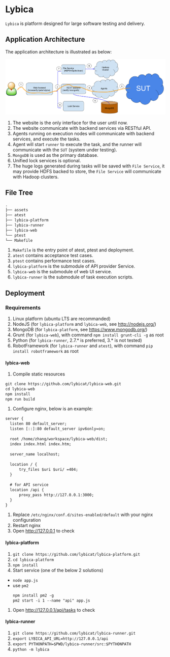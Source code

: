 # Lybica

`Lybica` is platform designed for large software testing and delivery.

## Application Architecture

The application architecture is illustrated as below:

![architecture](assets/lybica_app_structure.png)

1. The website is the only interface for the user until now.
1. The website communicate with backend services via RESTful API.
1. Agents running on execution nodes will communicate with backend services, and execute the tasks.
1. Agent will start `runner` to execute the task, and the runner will communicate with the `SUT` (system under testing).
1. `MongoDB` is used as the primary database.
1. Unified lock services is optional.
1. The huge logs generated during tasks will be saved with `File Service`, it may provide HDFS backed to store, the `File Service` will communicate with Hadoop clusters.

## File Tree

```
.
├── assets
├── atest
├── lybica-platform
├── lybica-runner
├── lybica-web
└── ptest
└── Makefile
```

1. `Makefile` is the entry point of atest, ptest and deployment.
1. `atest` contains acceptance test cases.
1. `ptest` contains performance test cases.
1. `lybica-platform` is the submodule of API provider Service.
1. `lybica-web` is the submodule of web UI service.
1. `lybica-runner` is the submodule of task execution scripts.

## Deployment

### Requirements

1. Linux platform (ubuntu LTS are recommanded)
1. NodeJS (for `lybica-platform` and `lybica-web`, see http://nodejs.org/)
1. MongoDB (for `lybica-platform`, see https://www.mongodb.org/)
1. Grunt (for `lybica-web`), with command `npm install grunt-cli -g` as root
1. Python (for `lybica-runner`, 2.7.* is preferred, 3.* is not tested)
1. RobotFramework (for `lybica-runner` and `atest`), with command `pip install robotframework` as root

#### lybica-web

1. Compile static resources
  ```
  git clone https://github.com/lybicat/lybica-web.git
  cd lybica-web
  npm install
  npm run build
  ```
1. Configure nginx, below is an example:
  ```
  server {
  	listen 80 default_server;
  	listen [::]:80 default_server ipv6only=on;

  	root /home/zhang/workspace/lybica-web/dist;
  	index index.html index.htm;

  	server_name localhost;

  	location / {
  		try_files $uri $uri/ =404;
  	}

    # for API service
  	location /api {
  		proxy_pass http://127.0.0.1:3000;    
  	}
  }
  ```
1. Replace `/etc/nginx/conf.d/sites-enabled/default` with your nginx configuration
1. Restart nginx
1. Open http://127.0.0.1 to check

#### lybica-platform

1. `git clone https://github.com/lybicat/lybica-platform.git`
1. `cd lybica-platform`
1. `npm install`
1. Start service (one of the below 2 solutions)
  * `node app.js`
  * use `pm2`
    ```
    npm install pm2 -g
    pm2 start -i 1 --name "api" app.js
    ```
1. Open http://127.0.0.1/api/tasks to check

#### lybica-runner

1. `git clone https://github.com/lybicat/lybica-runner.git`
1. `export LYBICA_API_URL=http://127.0.0.1/api`
1. `export PYTHONPATH=$PWD/lybica-runner/src:$PYTHONPATH`
1. `python -m lybica`

